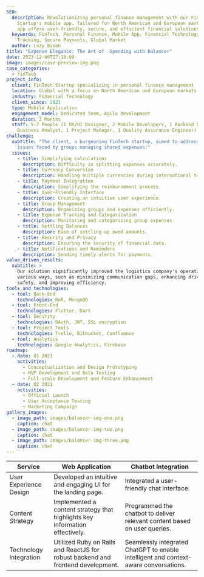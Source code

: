 ```yaml
---
SEO:
  description: Revolutionizing personal finance management with our FinTech
    Startup's mobile app. Tailored for North American and European markets, our
    app offers user-friendly, secure, and efficient financial solutions.
  keywords: FinTech, Personal Finance, Mobile App, Financial Technology, Expense
    Tracking, Secure Payments, Global Market
  author: Lazy Bison
title: "Expense Elegance: The Art of  Spending with Balancer"
date: 2023-12-06T17:18:00
image: images/case-preview-img.png
case_categories:
  - finTech
project_info:
  client: FinTech Startup specializing in personal finance management
  location: Global with a focus on North American and European markets
  industry: Financial Technology
  client_since: 2021
  type: Mobile Application
  engagement_model: Dedicated Team, Agile Development
  duration: 3 Months
  staff: 5-7 People (1 UX/UI Designer, 2 Mobile Developers, 1 Backend Developer, 1
    Business Analyst, 1 Project Manager, 1 Quality Assurance Engineer)
challenge:
  subtitle: "The client, a burgeoning FinTech startup, aimed to address several
    issues faced by groups managing shared expenses:"
  issues:
    - title: Simplifying calculations
      description: Difficulty in splitting expenses accurately.
    - title: Currency Conversion
      description: Handling multiple currencies during international travel.
    - title: Payment Integration
      description: Simplifying the reimbursement process.
    - title: User-Friendly Interface
      description: Creating an intuitive user experience.
    - title: Group Management
      description: Organizing groups and expenses efficiently.
    - title: Expense Tracking and Categorization
      description: Monitoring and categorizing group expenses.
    - title: Settling Balances
      description: Ease of settling up owed amounts.
    - title: Security and Privacy
      description: Ensuring the security of financial data.
    - title: Notifications and Reminders
      description: Sending timely alerts for payments.
value_driven_results:
  subtitle: >
    Our solution significantly improved the logistics company's operations in
    various ways, such as minimizing communication gaps, enhancing driver
    safety, and improving efficiency.
tools_and_technologies:
  - tool: Back-End
    technologies: RoR, MongoDB
  - tool: Front-End
    technologies: Flutter, Dart
  - tool: Security
    technologies: OAuth, JWT, SSL encryption
  - tool: Project Tools
    technologies: Trello, Bitbucket, Confluence
  - tool: Analytics
    technologies: Google Analytics, Firebase
roadmap:
  - date: Q1 2021
    activities:
      - Conceptualization and Design Prototyping
      - MVP Development and Beta Testing
      - Full-scale Development and Feature Enhancement
  - date: Q2 2021
    activities:
      - Official Launch
      - User Acceptance Testing
      - Marketing Campaign
gallery_images:
  - image_path: images/balancer-img-one.png
    caption: chat
  - image_path: images/balancer-img-two.png
    caption: chat
  - image_path: images/balancer-img-three.png
    caption: chat
---
```


| Service | Web Application | Chatbot Integration |
| --- | --- | --- |
| User Experience Design | Developed an intuitive and engaging UI for the landing page. | Integrated a user-friendly chat interface. |
| Content Strategy | Implemented a content strategy that highlights key information effectively. | Programmed the chatbot to deliver relevant content based on user queries. |
| Technology Integration | Utilized Ruby on Rails and ReactJS for robust backend and frontend development. | Seamlessly integrated ChatGPT to enable intelligent and context-aware conversations. |
